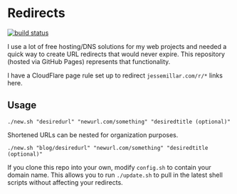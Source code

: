 # Redirects

[![build status](https://github.com/jessemillar/redirects/actions/workflows/check-links.yml/badge.svg)](https://github.com/jessemillar/redirects/actions/workflows/check-links.yml)

I use a lot of free hosting/DNS solutions for my web projects and needed a quick way to create URL redirects that would never expire. This repository (hosted via GitHub Pages) represents that functionality.

I have a CloudFlare page rule set up to redirect `jessemillar.com/r/*` links here.

## Usage

```
./new.sh "desiredurl" "newurl.com/something" "desiredtitle (optional)"
```

Shortened URLs can be nested for organization purposes.

```
./new.sh "blog/desiredurl" "newurl.com/something" "desiredtitle (optional)"
```

If you clone this repo into your own, modify `config.sh` to contain your domain name. This allows you to run `./update.sh` to pull in the latest shell scripts without affecting your redirects.
